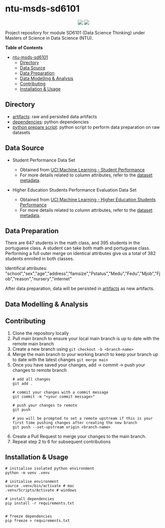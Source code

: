 # ntu-msds-sd6101

<p align="center">
    <a href="https://www.python.org/downloads/release/python-3107/" alt="Contributors">
      <img src="https://img.shields.io/badge/python-3.10.7-blue"/></a>
    <a href="https://layonsan-hdb-resale.streamlit.app/" alt="Streamlit App">
      <img src="https://static.streamlit.io/badges/streamlit_badge_black_white.svg"/></a>
</p>

Project repository for module SD6101 (Data Science Thinking) under Masters of Science in Data Science (NTU).

**Table of Contents**
- [ntu-msds-sd6101](#ntu-msds-sd6101)
  - [Directory](#directory)
  - [Data Source](#data-source)
  - [Data Preparation](#data-preparation)
  - [Data Modelling \& Analysis](#data-modelling--analysis)
  - [Contributing](#contributing)
  - [Installation \& Usage](#installation--usage)

## Directory
- [artifacts](artifacts): raw and persisted data artifacts
- [dependencies](requirements.txt): python dependencies
- [python prepare script](prepare.py): python script to perform data preparation on raw datasets

## Data Source
-  Student Performance Data Set
   -  Obtained from [UCI Machine Learning - Student Performance](https://archive.ics.uci.edu/ml/datasets/student+performance)
   -  For more details related to column attributes, refer to the [dataset metadata](artifacts/student.txt).
 
- Higher Education Students Performance Evaluation Data Set
  - Obtained from [UCI Machine Learning - Higher Education Students Performance ](https://archive.ics.uci.edu/ml/datasets/Higher+Education+Students+Performance+Evaluation+Dataset)
  - For more details related to column attributes, refer to the [dataset metadata](artifacts/higher-education-student.txt).

## Data Preparation

There are 647 students in the math class, and 395 students in the portuguese class. A student can take both math and portuguese class. Performing a full outer merge on identical attributes give us a total of 382 students enrolled in both classes. 

Identifical attributes: "school","sex","age","address","famsize","Pstatus","Medu","Fedu","Mjob","Fjob","reason","nursery","internet"

After data preparation, data will be persisted in [artifacts](artifacts) as new artifacts.

## Data Modelling & Analysis




## Contributing

1. Clone the repository locally
1. Pull main branch to ensure your local main branch is up to date with the remote main branch
1. Create a new branch using `git checkout -b <branch-name>`
1. Merge the main branch to your working branch to keep your branch up to date with the latest changes `git merge main`
1. Once you have saved your changes, add -> commit -> push your changes to remote branch 
    ```
    # add all changes
    git add . 

    # commit your changes with a commit message
    git commit -m "<your commit message>"

    # push your changes to remote
    git push

    # you will be prompted to set a remote upstream if this is your first time pushing changes after creating the new branch
    git push --set-upstream origin <branch-name>
    ```
1. Create a Pull Request to merge your changes to the main branch. 
1. Repeat step 2 to 6 for subsequent contributions


## Installation & Usage

```
# initialise isolated python environment
python -m venv .venv

# initialise environment
source .venv/bin/activate # mac
.venv/Scripts/Activate # windows

# install dependencies
pip install -r requirements.txt


# freeze dependencies
pip freeze > requirements.txt
```

